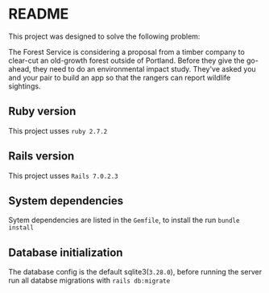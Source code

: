 # README

This project was designed to solve the following problem:

The Forest Service is considering a proposal from a timber company to clear-cut an old-growth forest outside of Portland. Before they give the go-ahead, they need to do an environmental impact study. They've asked you and your pair to build an app so that the rangers can report wildlife sightings.

## Ruby version
This project usses `ruby 2.7.2`

## Rails version
This project usses `Rails 7.0.2.3`

## System dependencies
Sytem dependencies are listed in the `Gemfile`, to install the run `bundle install`

## Database initialization
The database config is the default sqlite3(`3.28.0`), before running the server run all databse migrations with `rails db:migrate`
